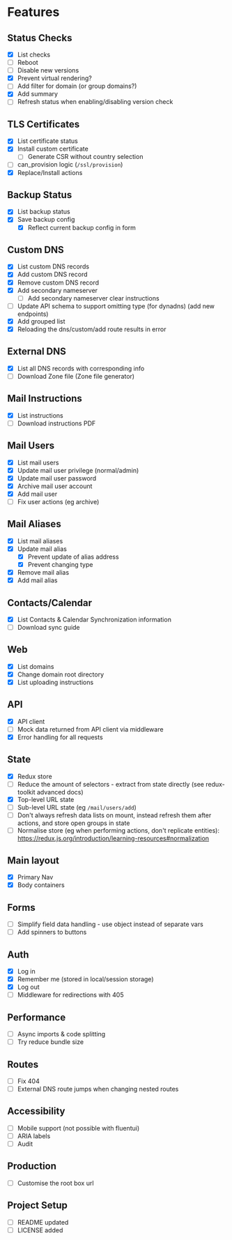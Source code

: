 # Features

## Status Checks

- [x] List checks
- [ ] Reboot
- [ ] Disable new versions
- [x] Prevent virtual rendering?
- [ ] Add filter for domain (or group domains?)
- [x] Add summary
- [ ] Refresh status when enabling/disabling version check

## TLS Certificates

- [x] List certificate status
- [x] Install custom certificate
  - [ ] Generate CSR without country selection
- [ ] can_provision logic (`/ssl/provision`)
- [x] Replace/Install actions

## Backup Status

- [x] List backup status
- [x] Save backup config
  - [x] Reflect current backup config in form

## Custom DNS

- [x] List custom DNS records
- [x] Add custom DNS record
- [x] Remove custom DNS record
- [x] Add secondary nameserver
  - [ ] Add secondary nameserver clear instructions
- [ ] Update API schema to support omitting type (for dynadns) (add new endpoints)
- [x] Add grouped list
- [x] Reloading the dns/custom/add route results in error

## External DNS

- [x] List all DNS records with corresponding info
- [ ] Download Zone file (Zone file generator)

## Mail Instructions

- [x] List instructions
- [ ] Download instructions PDF

## Mail Users

- [x] List mail users
- [x] Update mail user privilege (normal/admin)
- [x] Update mail user password
- [x] Archive mail user account
- [x] Add mail user
- [ ] Fix user actions (eg archive)

## Mail Aliases

- [x] List mail aliases
- [x] Update mail alias
  - [x] Prevent update of alias address
  - [x] Prevent changing type
- [x] Remove mail alias
- [x] Add mail alias

## Contacts/Calendar

- [x] List Contacts & Calendar Synchronization information
- [ ] Download sync guide

## Web

- [x] List domains
- [x] Change domain root directory
- [x] List uploading instructions

## API

- [x] API client
- [ ] Mock data returned from API client via middleware
- [x] Error handling for all requests

## State

- [x] Redux store
- [ ] Reduce the amount of selectors - extract from state directly (see redux-toolkit advanced docs)
- [x] Top-level URL state
- [ ] Sub-level URL state (eg `/mail/users/add`)
- [ ] Don't always refresh data lists on mount, instead refresh them after actions, and store open groups in state
- [ ] Normalise store (eg when performing actions, don't replicate entities): https://redux.js.org/introduction/learning-resources#normalization

## Main layout

- [x] Primary Nav
- [x] Body containers

## Forms

- [ ] Simplify field data handling - use object instead of separate vars
- [ ] Add spinners to buttons

## Auth

- [x] Log in
 - [x] Remember me (stored in local/session storage)
- [x] Log out
- [ ] Middleware for redirections with 405

## Performance

- [ ] Async imports & code splitting
- [ ] Try reduce bundle size

## Routes

- [ ] Fix 404
- [ ] External DNS route jumps when changing nested routes

## Accessibility

- [ ] Mobile support (not possible with fluentui)
- [ ] ARIA labels
- [ ] Audit

## Production

- [ ] Customise the root box url

## Project Setup

- [ ] README updated
- [ ] LICENSE added
